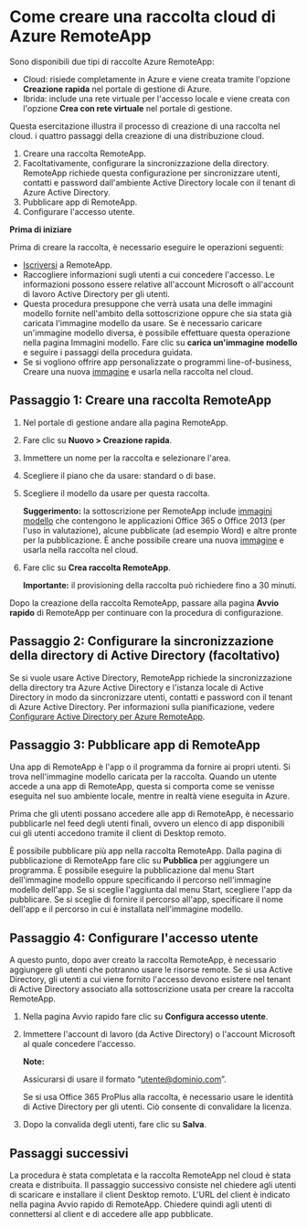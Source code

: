 <properties 
	pageTitle="Come creare una raccolta RemoteApp nel cloud" 
	description="Informazioni su come creare una distribuzione di RemoteApp che salva i dati nel cloud Azure." 
	services="remoteapp" 
	documentationCenter="" 
	authors="lizap" 
	manager="mbaldwin" 
	editor=""/>

<tags 
	ms.service="remoteapp" 
	ms.workload="compute" 
	ms.tgt_pltfrm="na" 
	ms.devlang="na" 
	ms.topic="article" 
	ms.date="05/26/2015" 
	ms.author="elizapo"/>

# Come creare una raccolta cloud di Azure RemoteApp

Sono disponibili due tipi di raccolte Azure RemoteApp:

- Cloud: risiede completamente in Azure e viene creata tramite l'opzione **Creazione rapida** nel portale di gestione di Azure.  
- Ibrida: include una rete virtuale per l'accesso locale e viene creata con l'opzione **Crea con rete virtuale** nel portale di gestione.

Questa esercitazione illustra il processo di creazione di una raccolta nel cloud. i quattro passaggi della creazione di una distribuzione cloud.

1.	Creare una raccolta RemoteApp.
2.	Facoltativamente, configurare la sincronizzazione della directory. RemoteApp richiede questa configurazione per sincronizzare utenti, contatti e password dall'ambiente Active Directory locale con il tenant di Azure Active Directory.
5.	Pubblicare app di RemoteApp.
6.	Configurare l'accesso utente.

**Prima di iniziare**

Prima di creare la raccolta, è necessario eseguire le operazioni seguenti:

- [Iscriversi](http://azure.microsoft.com/services/remoteapp/) a RemoteApp. 
- Raccogliere informazioni sugli utenti a cui concedere l'accesso. Le informazioni possono essere relative all'account Microsoft o all'account di lavoro Active Directory per gli utenti.
- Questa procedura presuppone che verrà usata una delle immagini modello fornite nell'ambito della sottoscrizione oppure che sia stata già caricata l'immagine modello da usare. Se è necessario caricare un'immagine modello diversa, è possibile effettuare questa operazione nella pagina Immagini modello. Fare clic su **carica un'immagine modello** e seguire i passaggi della procedura guidata. 
- Se si vogliono offrire app personalizzate o programmi line-of-business, Creare una nuova [immagine](remoteapp-imageoptions.md) e usarla nella raccolta nel cloud.

## Passaggio 1: Creare una raccolta RemoteApp ##



1. Nel portale di gestione andare alla pagina RemoteApp.
2. Fare clic su **Nuovo > Creazione rapida**.
3. Immettere un nome per la raccolta e selezionare l'area.
4. Scegliere il piano che da usare: standard o di base.
5. Scegliere il modello da usare per questa raccolta. 

	**Suggerimento:** la sottoscrizione per RemoteApp include [immagini modello](remoteapp-images.md) che contengono le applicazioni Office 365 o Office 2013 (per l'uso in valutazione), alcune pubblicate (ad esempio Word) e altre pronte per la pubblicazione. È anche possibile creare una nuova [immagine](remoteapp-imageoptions.md) e usarla nella raccolta nel cloud.


1. Fare clic su **Crea raccolta RemoteApp**.
	
	**Importante:** il provisioning della raccolta può richiedere fino a 30 minuti.

Dopo la creazione della raccolta RemoteApp, passare alla pagina **Avvio rapido** di RemoteApp per continuare con la procedura di configurazione.


## Passaggio 2: Configurare la sincronizzazione della directory di Active Directory (facoltativo) ##

Se si vuole usare Active Directory, RemoteApp richiede la sincronizzazione della directory tra Azure Active Directory e l'istanza locale di Active Directory in modo da sincronizzare utenti, contatti e password con il tenant di Azure Active Directory. Per informazioni sulla pianificazione, vedere [Configurare Active Directory per Azure RemoteApp](remoteapp-ad.md).

## Passaggio 3: Pubblicare app di RemoteApp ##

Una app di RemoteApp è l'app o il programma da fornire ai propri utenti. Si trova nell'immagine modello caricata per la raccolta. Quando un utente accede a una app di RemoteApp, questa si comporta come se venisse eseguita nel suo ambiente locale, mentre in realtà viene eseguita in Azure.

Prima che gli utenti possano accedere alle app di RemoteApp, è necessario pubblicarle nel feed degli utenti finali, ovvero un elenco di app disponibili cui gli utenti accedono tramite il client di Desktop remoto.
 
È possibile pubblicare più app nella raccolta RemoteApp. Dalla pagina di pubblicazione di RemoteApp fare clic su **Pubblica** per aggiungere un programma. È possibile eseguire la pubblicazione dal menu Start dell'immagine modello oppure specificando il percorso nell'immagine modello dell'app. Se si sceglie l'aggiunta dal menu Start, scegliere l'app da pubblicare. Se si sceglie di fornire il percorso all'app, specificare il nome dell'app e il percorso in cui è installata nell'immagine modello.

## Passaggio 4: Configurare l'accesso utente ##

A questo punto, dopo aver creato la raccolta RemoteApp, è necessario aggiungere gli utenti che potranno usare le risorse remote. Se si usa Active Directory, gli utenti a cui viene fornito l'accesso devono esistere nel tenant di Active Directory associato alla sottoscrizione usata per creare la raccolta RemoteApp.

1.	Nella pagina Avvio rapido fare clic su **Configura accesso utente**. 
2.	Immettere l'account di lavoro (da Active Directory) o l'account Microsoft al quale concedere l'accesso.

	**Note:**

	Assicurarsi di usare il formato “utente@dominio.com”.

	Se si usa Office 365 ProPlus alla raccolta, è necessario usare le identità di Active Directory per gli utenti. Ciò consente di convalidare la licenza.

3.	Dopo la convalida degli utenti, fare clic su **Salva**.


## Passaggi successivi ##

La procedura è stata completata e la raccolta RemoteApp nel cloud è stata creata e distribuita. Il passaggio successivo consiste nel chiedere agli utenti di scaricare e installare il client Desktop remoto. L'URL del client è indicato nella pagina Avvio rapido di RemoteApp. Chiedere quindi agli utenti di connettersi al client e di accedere alle app pubblicate.

 

<!---HONumber=July15_HO2-->